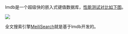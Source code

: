 lmdb是一个超级快的嵌入式键值数据库，[性能测试对比如下图](http://www.lmdb.tech/bench/inmem/)。

![](http://www.lmdb.tech/bench/inmem/InMem20Mperf.png)

全文搜索引擎[MeiliSearch](https://docs.meilisearch.com/reference/under_the_hood/storage.html#measured-disk-usage)就是基于lmdb开发的。
